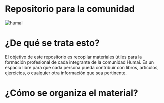 # Repositorio para la comunidad
![humai](https://user-images.githubusercontent.com/126087207/224037058-98bc26e8-d93d-4633-b2fb-ad6a1dfc7b2b.PNG)

# ¿De qué se trata esto?
El objetivo de este repositorio es recopilar materiales útiles para la formación profesional de cada integrante de la comunidad Humai. Es un espacio libre para que cada persona pueda contribuir con libros, artículos, ejercicios, o cualquier otra información que sea pertinente. 

# ¿Cómo se organiza el material?
